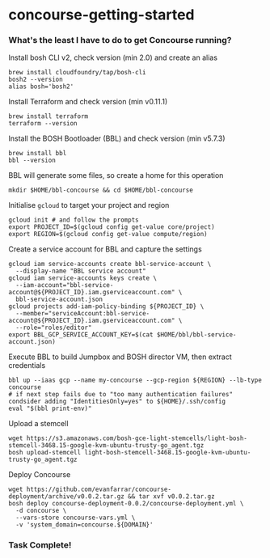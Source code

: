 # concourse-getting-started
### What's the least I have to do to get Concourse running?

Install bosh CLI v2, check version (min 2.0) and create an alias

```
brew install cloudfoundry/tap/bosh-cli
bosh2 --version
alias bosh='bosh2'
```

Install Terraform and check version (min v0.11.1)

```
brew install terraform
terraform --version
```

Install the BOSH Bootloader (BBL) and check version (min v5.7.3)

```
brew install bbl
bbl --version
```

BBL will generate some files, so create a home for this operation

```
mkdir $HOME/bbl-concourse && cd $HOME/bbl-concourse
```

Initialise `gcloud` to target your project and region

```
gcloud init # and follow the prompts
export PROJECT_ID=$(gcloud config get-value core/project)
export REGION=$(gcloud config get-value compute/region)
```

Create a service account for BBL and capture the settings
```
gcloud iam service-accounts create bbl-service-account \
  --display-name "BBL service account"
gcloud iam service-accounts keys create \
  --iam-account="bbl-service-account@${PROJECT_ID}.iam.gserviceaccount.com" \
  bbl-service-account.json
gcloud projects add-iam-policy-binding ${PROJECT_ID} \
  --member="serviceAccount:bbl-service-account@${PROJECT_ID}.iam.gserviceaccount.com" \
  --role="roles/editor"
export BBL_GCP_SERVICE_ACCOUNT_KEY=$(cat $HOME/bbl/bbl-service-account.json)
```

Execute BBL to build Jumpbox and BOSH director VM, then extract credentials
```
bbl up --iaas gcp --name my-concourse --gcp-region ${REGION} --lb-type concourse
# if next step fails due to "too many authentication failures" condsider adding "IdentitiesOnly=yes" to ${HOME}/.ssh/config
eval "$(bbl print-env)"
```

Upload a stemcell
```
wget https://s3.amazonaws.com/bosh-gce-light-stemcells/light-bosh-stemcell-3468.15-google-kvm-ubuntu-trusty-go_agent.tgz
bosh upload-stemcell light-bosh-stemcell-3468.15-google-kvm-ubuntu-trusty-go_agent.tgz
```

Deploy Concourse
```
wget https://github.com/evanfarrar/concourse-deployment/archive/v0.0.2.tar.gz && tar xvf v0.0.2.tar.gz
bosh deploy concourse-deployment-0.0.2/concourse-deployment.yml \
  -d concourse \
  --vars-store concourse-vars.yml \
  -v 'system_domain=concourse.${DOMAIN}'
```

### Task Complete!
